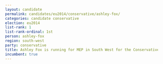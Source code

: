 ```yaml
---
layout: candidate
permalink: candidates/eu2014/conservative/ashley-fox/
categories: candidate conservative
election: eu2014
list-rank: 1
list-rank-ordinal: 1st
person: ashley-fox
region: south-west
party: conservative
title: Ashley Fox is running for MEP in South West for the Conservative Party
incumbent: true
---
```

